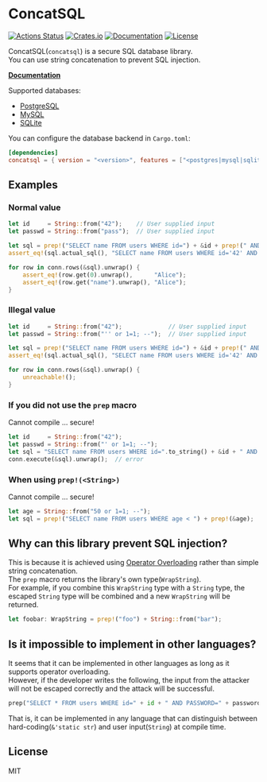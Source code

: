 # ConcatSQL

[![Actions Status](https://github.com/kumavale/ConcatSQL/workflows/CI/badge.svg)](https://github.com/kumavale/ConcatSQL/actions)
[![Crates.io](https://img.shields.io/crates/v/concatsql.svg)](https://crates.io/crates/concatsql)
[![Documentation](https://docs.rs/concatsql/badge.svg)](https://docs.rs/concatsql/)
[![License](https://img.shields.io/badge/license-MIT-blue.svg?style=flat)](LICENSE)
  

ConcatSQL(`concatsql`) is a secure SQL database library.  
You can use string concatenation to prevent SQL injection.  

**[Documentation](https://docs.rs/concatsql/)**  

Supported databases:
- [PostgreSQL](https://www.postgresql.org/)
- [MySQL](https://www.mysql.com/)
- [SQLite](https://sqlite.com/)

You can configure the database backend in `Cargo.toml`:

```toml
[dependencies]
concatsql = { version = "<version>", features = ["<postgres|mysql|sqlite>"] }
```

## Examples

### Normal value

```rust
let id     = String::from("42");    // User supplied input
let passwd = String::from("pass");  // User supplied input

let sql = prep!("SELECT name FROM users WHERE id=") + &id + prep!(" AND passwd=") + &passwd;
assert_eq!(sql.actual_sql(), "SELECT name FROM users WHERE id='42' AND passwd='pass'");

for row in conn.rows(&sql).unwrap() {
    assert_eq!(row.get(0).unwrap(),      "Alice");
    assert_eq!(row.get("name").unwrap(), "Alice");
}
```

### Illegal value

```rust
let id     = String::from("42");             // User supplied input
let passwd = String::from("'' or 1=1; --");  // User supplied input

let sql = prep!("SELECT name FROM users WHERE id=") + &id + prep!(" AND passwd=") + &passwd;
assert_eq!(sql.actual_sql(), "SELECT name FROM users WHERE id='42' AND passwd=''''' or 1=1; --'");

for row in conn.rows(&sql).unwrap() {
    unreachable!();
}
```

### If you did not use the `prep` macro

Cannot compile ... secure!

```rust
let id     = String::from("42");
let passwd = String::from("' or 1=1; --");
let sql = "SELECT name FROM users WHERE id=".to_string() + &id + " AND passwd='" + &passwd + "';";
conn.execute(&sql).unwrap();  // error
```

### When using `prep!(<String>)`

Cannot compile ... secure!

```rust
let age = String::from("50 or 1=1; --");
let sql = prep!("SELECT name FROM users WHERE age < ") + prep!(&age);  // error
```

## Why can this library prevent SQL injection?

This is because it is achieved using [Operator Overloading](https://doc.rust-lang.org/stable/rust-by-example/trait/ops.html) rather than simple string concatenation.  
The `prep` macro returns the library's own type(`WrapString`).  
For example, if you combine this `WrapString` type with a `String` type, the escaped `String` type will be combined and a new `WrapString` will be returned.  

```rust
let foobar: WrapString = prep!("foo") + String::from("bar");
```

## Is it impossible to implement in other languages?

It seems that it can be implemented in other languages as long as it supports operator overloading.  
However, if the developer writes the following, the input from the attacker will not be escaped correctly and the attack will be successful.  

```python
prep("SELECT * FROM users WHERE id=" + id + " AND PASSWORD=" + password)
```

That is, it can be implemented in any language that can distinguish between hard-coding(`&'static str`) and user input(`String`) at compile time.  

## License

MIT

